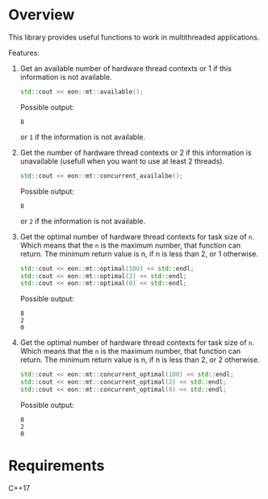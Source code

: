 # Overview

This library provides useful functions to work in multithreaded applications.

Features:

1. Get an available number of hardware thread contexts or 1 if this information is not available.
    ```c++
    std::cout << eon::mt::available();
    ```
   
    Possible output:
    ```
    8
    ```
    or `1` if the information is not available.


2. Get the number of hardware thread contexts or 2 if this information is unavailable (usefull when you want to use at least 2 threads).

    ```c++
    std::cout << eon::mt::concurrent_availalbe();
    ```
   
    Possible output:
    ```
    8
    ```
    or `2` if the information is not available.


3. Get the optimal number of hardware thread contexts for task size of `n`. Which means that the `n` is the maximum number, that function can return. The minimum return value is n, if n is less than 2, or 1 otherwise.

    ```c++
    std::cout << eon::mt::optimal(100) << std::endl;
    std::cout << eon::mt::optimal(2) << std::endl;
    std::cout << eon::mt::optimal(0) << std::endl;
    ```
   
    Possible output:
    ```
    8
    2
    0
    ```
   
4. Get the optimal number of hardware thread contexts for task size of `n`. Which means that the `n` is the maximum number, that function can return. The minimum return value is n, if n is less than 2, or 2 otherwise.
    
    ```c++
    std::cout << eon::mt::concurrent_optimal(100) << std::endl;
    std::cout << eon::mt::concurrent_optimal(2) << std::endl;
    std::cout << eon::mt::concurrent_optimal(0) << std::endl;
    ```
   
    Possible output:
    ```
    8
    2
    0
    ```

# Requirements

C++17